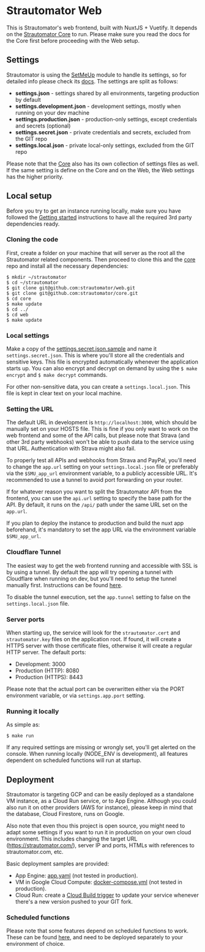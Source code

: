 # Strautomator Web

This is Strautomator's web frontend, built with NuxtJS + Vuetify. It depends on the [Strautomator Core](https://github.com/strautomator/core) to run. Please make sure you read the docs for the Core first before proceeding with the Web setup.

## Settings

Strautomator is using the [SetMeUp](https://github.com/igoramadas/setmeup) module to handle its settings, so for detailed info please check its [docs](https://setmeup.devv.com). The settings are split as follows:

-   **settings.json** - settings shared by all environments, targeting production by default
-   **settings.development.json** - development settings, mostly when running on your dev machine
-   **settings.production.json** - production-only settings, except credentials and secrets (optional)
-   **settings.secret.json** - private credentials and secrets, excluded from the GIT repo
-   **settings.local.json** - private local-only settings, excluded from the GIT repo

Please note that the [Core](https://github.com/strautomator/core) also has its own collection of settings files as well. If the same setting is define on the Core and on the Web, the Web settings has the higher priority.

## Local setup

Before you try to get an instance running locally, make sure you have followed the [Getting started](https://github.com/strautomator/core#getting-started) instructions to have all the required 3rd party dependencies ready.

### Cloning the code

First, create a folder on your machine that will server as the root all the Strautomator related components. Then proceed to clone this and the [core](https://github.com/strautomator/core) repo and install all the necessary dependencies:

    $ mkdir ~/strautomator
    $ cd ~/strautomator
    $ git clone git@github.com:strautomator/web.git
    $ git clone git@github.com:strautomator/core.git
    $ cd core
    $ make update
    $ cd ../
    $ cd web
    $ make update

### Local settings

Make a copy of the [settings.secret.json.sample](https://github.com/strautomator/web/blob/master/settings.secret.json.sample) and name it `settings.secret.json`. This is where you'll store all the credentials and sensitive keys. This file is encrypted automatically whenever the application starts up. You can also encrypt and decrypt on demand by using the `$ make encrypt` and `$ make decrypt` commands.

For other non-sensitive data, you can create a `settings.local.json`. This file is kept in clear text on your local machine.

### Setting the URL

The default URL in development is `http://localhost:3000`, which should be manually set on your HOSTS file. This is fine if you only want to work on the web frontend and some of the API calls, but please note that Strava (and other 3rd party webhooks) won't be able to push data to the service using that URL. Authentication with Strava might also fail.

To properly test all APIs and webhooks from Strava and PayPal, you'll need to change the `app.url` setting on your `settings.local.json` file or preferably via the `$SMU_app_url` environment variable, to a publicly accessible URL. It's recommended to use a tunnel to avoid port forwarding on your router.

If for whatever reason you want to split the Strautomator API from the frontend, you can use the `api.url` setting to specify the base path for the API. By default, it runs on the `/api/` path under the same URL set on the `app.url`.

If you plan to deploy the instance to production and build the nuxt app beforehand, it's mandatory to set the app URL via the environment variable `$SMU_app_url`.

### Cloudflare Tunnel

The easiest way to get the web frontend running and accessible with SSL is by using a tunnel. By default the app will try opening a tunnel with Cloudflare when running on dev, but you'll need to setup the tunnel manually first. Instructions can be found [here](https://developers.cloudflare.com/pages/how-to/preview-with-cloudflare-tunnel).

To disable the tunnel execution, set the `app.tunnel` setting to false on the `settings.local.json` file.

### Server ports

When starting up, the service will look for the `strautomator.cert` and `strautomator.key` files on the application root. If found, it will create a HTTPS server with those certificate files, otherwise it will create a regular HTTP server. The default ports:

-   Development: 3000
-   Production (HTTP): 8080
-   Production (HTTPS): 8443

Please note that the actual port can be overwritten either via the PORT environment variable, or via `settings.app.port` setting.

### Running it locally

As simple as:

    $ make run

If any required settings are missing or wrongly set, you'll get alerted on the console. When running locally (NODE_ENV is development), all features dependent on scheduled functions will run at startup.

## Deployment

Strautomator is targeting GCP and can be easily deployed as a standalone VM instance, as a Cloud Run service, or to App Engine. Although you could also run it on other providers (AWS for instance), please keep in mind that the database, Cloud Firestore, runs on Google.

Also note that even thou this project is open source, you might need to adapt some settings if you want to run it in production on your own cloud environment. This includes changing the target URL (https://strautomator.com/), server IP and ports, HTMLs with references to strautomator.com, etc.

Basic deployment samples are provided:

-   App Engine: [app.yaml](https://github.com/strautomator/web/blob/master/app.yaml.sample) (not tested in production).
-   VM in Google Cloud Compute: [docker-compose.yml](https://github.com/strautomator/web/blob/master/docker-compose.yml.sample) (not tested in production).
-   Cloud Run: create a [Cloud Build trigger](https://cloud.google.com/cloud-build/docs/automating-builds/create-manage-triggers) to update your service whenever there's a new version pushed to your GIT fork.

### Scheduled functions

Please note that some features depend on scheduled functions to work. These can be found [here](https://github.com/strautomator/functions), and need to be deployed separately to your environment of choice.
